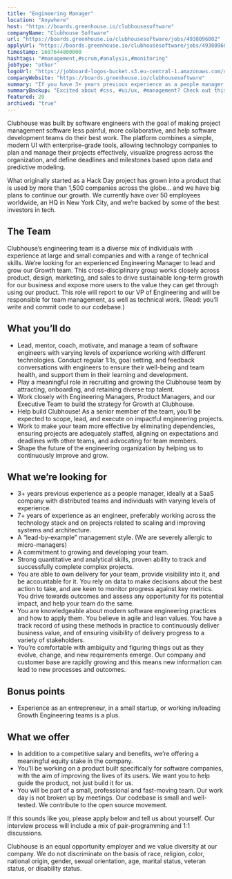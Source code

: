 ```yaml
---
title: "Engineering Manager"
location: "Anywhere"
host: "https://boards.greenhouse.io/clubhousesoftware"
companyName: "Clubhouse Software"
url: "https://boards.greenhouse.io/clubhousesoftware/jobs/4938096002"
applyUrl: "https://boards.greenhouse.io/clubhousesoftware/jobs/4938096002#app"
timestamp: 1607644800000
hashtags: "#management,#scrum,#analysis,#monitoring"
jobType: "other"
logoUrl: "https://jobboard-logos-bucket.s3.eu-central-1.amazonaws.com/clubhouse-software"
companyWebsite: "https://boards.greenhouse.io/clubhousesoftware"
summary: "If you have 3+ years previous experience as a people manager, ideally at a SaaS company with distributed teams and individuals with varying levels of experience, consider applying to Clubhouse Software's job post for a new engineering manager."
summaryBackup: "Excited about #css, #ui/ux, #management? Check out this job post!"
featured: 20
archived: "true"
---
```


Clubhouse was built by software engineers with the goal of making project management software less painful, more collaborative, and help software development teams do their best work. The platform combines a simple, modern UI with enterprise-grade tools, allowing technology companies to plan and manage their projects effectively, visualize progress across the organization, and define deadlines and milestones based upon data and predictive modeling.

What originally started as a Hack Day project has grown into a product that is used by more than 1,500 companies across the globe… and we have big plans to continue our growth. We currently have over 50 employees worldwide, an HQ in New York City, and we’re backed by some of the best investors in tech.

## The Team

Clubhouse’s engineering team is a diverse mix of individuals with experience at large and small companies and with a range of technical skills. We’re looking for an experienced Engineering Manager to lead and grow our Growth team. This cross-disciplinary group works closely across product, design, marketing, and sales to drive sustainable long-term growth for our business and expose more users to the value they can get through using our product. This role will report to our VP of Engineering and will be responsible for team management, as well as technical work. (Read: you’ll write and commit code to our codebase.)

## What you’ll do

*   Lead, mentor, coach, motivate, and manage a team of software engineers with varying levels of experience working with different technologies. Conduct regular 1:1s, goal setting, and feedback conversations with engineers to ensure their well-being and team health, and support them in their learning and development. 
*   Play a meaningful role in recruiting and growing the Clubhouse team by attracting, onboarding, and retaining diverse top talent.
*   Work closely with Engineering Managers, Product Managers, and our Executive Team to build the strategy for Growth at Clubhouse.
*   Help build Clubhouse! As a senior member of the team, you’ll be expected to scope, lead, and execute on impactful engineering projects.
*   Work to make your team more effective by eliminating dependencies, ensuring projects are adequately staffed, aligning on expectations and deadlines with other teams, and advocating for team members.
*   Shape the future of the engineering organization by helping us to continuously improve and grow.

## What we’re looking for

*   3+ years previous experience as a people manager, ideally at a SaaS company with distributed teams and individuals with varying levels of experience.
*   7+ years of experience as an engineer, preferably working across the technology stack and on projects related to scaling and improving systems and architecture.
*   A “lead-by-example” management style. (We are severely allergic to micro-managers)
*   A commitment to growing and developing your team.
*   Strong quantitative and analytical skills, proven ability to track and successfully complete complex projects.
*   You are able to own delivery for your team, provide visibility into it, and be accountable for it. You rely on data to make decisions about the best action to take, and are keen to monitor progress against key metrics. You drive towards outcomes and assess any opportunity for its potential impact, and help your team do the same. 
*   You are knowledgeable about modern software engineering practices and how to apply them. You believe in agile and lean values. You have a track record of using these methods in practice to continuously deliver business value, and of ensuring visibility of delivery progress to a variety of stakeholders. 
*   You’re comfortable with ambiguity and figuring things out as they evolve, change, and new requirements emerge. Our company and customer base are rapidly growing and this means new information can lead to new processes and outcomes.

## Bonus points

*   Experience as an entrepreneur, in a small startup, or working in/leading Growth Engineering teams is a plus.

## What we offer

*   In addition to a competitive salary and benefits, we’re offering a meaningful equity stake in the company.
*   You’ll be working on a product built specifically for software companies, with the aim of improving the lives of its users. We want you to help guide the product, not just build it for us.
*   You will be part of a small, professional and fast-moving team. Our work day is not broken up by meetings. Our codebase is small and well-tested. We contribute to the open source movement.

If this sounds like you, please apply below and tell us about yourself. Our interview process will include a mix of pair-programming and 1:1 discussions.

Clubhouse is an equal opportunity employer and we value diversity at our company. We do not discriminate on the basis of race, religion, color, national origin, gender, sexual orientation, age, marital status, veteran status, or disability status.
